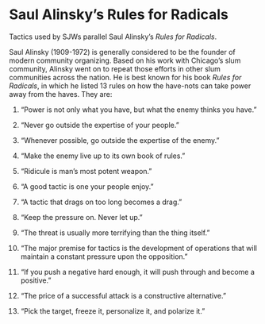 # Saul Alinsky’s Rules for Radicals

Tactics used by SJWs parallel Saul Alinsky’s *Rules for Radicals*.

Saul Alinsky (1909-1972) is generally considered to be the founder of modern community organizing. Based on his work with Chicago’s slum community, Alinsky went on to repeat those efforts in other slum communities across the nation. He is best known for his book *Rules for Radicals*, in which he listed 13 rules on how the have-nots can take power away from the haves. They are:

1. “Power is not only what you have, but what the enemy thinks you have.”

2. “Never go outside the expertise of your people.”

3. “Whenever possible, go outside the expertise of the enemy.”

4. “Make the enemy live up to its own book of rules.”

5. “Ridicule is man’s most potent weapon.”

6. “A good tactic is one your people enjoy.”

7. “A tactic that drags on too long becomes a drag.”

8. “Keep the pressure on. Never let up.”

9. “The threat is usually more terrifying than the thing itself.”

10. “The major premise for tactics is the development of operations that will maintain a constant pressure upon the opposition.”

11. “If you push a negative hard enough, it will push through and become a positive.”

12. “The price of a successful attack is a constructive alternative.”

13. “Pick the target, freeze it, personalize it, and polarize it.”